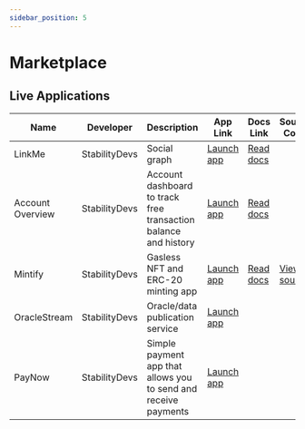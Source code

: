 ```yaml
---
sidebar_position: 5
---
```


# Marketplace

## Live Applications

| Name            | Developer       | Description                                                                       | App Link                                    | Docs Link                                                                                         | Source Code                                      |
|-----------------|-----------------|-----------------------------------------------------------------------------------|---------------------------------------------|---------------------------------------------------------------------------------------------------|-------------------------------------------------|
| LinkMe          | StabilityDevs   | Social graph                                                                      | [Launch app](https://stblchain.app/)        | [Read docs](https://medium.com/stabilitynetwork/building-linkme-on-stability-f92917a67851)       |                                  |
| Account Overview| StabilityDevs   | Account dashboard to track free transaction balance and history                   | [Launch app](https://account.stabilityprotocol.com) | [Read docs](../users/using_stability/portal)                                                      |                                 |
| Mintify         | StabilityDevs   | Gasless NFT and ERC-20 minting app                                                | [Launch app](https://mintify.stabilityprotocol.com) | [Read docs](https://medium.com/stabilitynetwork/mintify-product-demo-for-the-easiest-onboarding-experience-in-blockchain-5754340741a9) | [View source](https://github.com/stabilityprotocol/demo-fungibles)                                 |
| OracleStream    | StabilityDevs   | Oracle/data publication service                                                   | [Launch app](https://oracles.stabilityprotocol.com)  |                                                                                                   |                                  |
| PayNow          | StabilityDevs   | Simple payment app that allows you to send and receive payments                    | [Launch app](https://paynow.stabilityprotocol.com)   |

